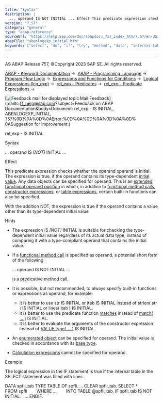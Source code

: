 ```yaml
---
title: "Syntax"
description: |
  ... operand IS NOT INITIAL ... Effect This predicate expression checks whether the operand operand is initial. The expression is true, if the operand contains its type-dependent initial value(https://help.sap.com/doc/abapdocu_757_index_htm/7.57/en-US/abeninitial_value_glosry.htm 'Glossary
version: "7.57"
category: "general"
type: "abap-reference"
sourceUrl: "https://help.sap.com/doc/abapdocu_757_index_htm/7.57/en-US/abenlogexp_initial.htm"
abapFile: "abenlogexp_initial.htm"
keywords: ["select", "do", "if", "try", "method", "data", "internal-table", "abenlogexp", "initial"]
---
```


* * *

AS ABAP Release 757, ©Copyright 2023 SAP SE. All rights reserved.

[ABAP - Keyword Documentation](https://help.sap.com/doc/abapdocu_757_index_htm/7.57/en-US/abenabap.htm) →  [ABAP - Programming Language](https://help.sap.com/doc/abapdocu_757_index_htm/7.57/en-US/abenabap_reference.htm) →  [Program Flow Logic](https://help.sap.com/doc/abapdocu_757_index_htm/7.57/en-US/abenabap_flow_logic.htm) →  [Expressions and Functions for Conditions](https://help.sap.com/doc/abapdocu_757_index_htm/7.57/en-US/abenlogical_expr_func.htm) →  [Logical Expressions (log\_exp)](https://help.sap.com/doc/abapdocu_757_index_htm/7.57/en-US/abenlogexp.htm) →  [rel\_exp - Predicates](https://help.sap.com/doc/abapdocu_757_index_htm/7.57/en-US/abenpredicate.htm) →  [rel\_exp - Predicate Expressions](https://help.sap.com/doc/abapdocu_757_index_htm/7.57/en-US/abenpredicate_expressions.htm) → 

 [![](Mail.gif?object=Mail.gif&sap-language=EN "Feedback mail for displayed topic") Mail Feedback](mailto:f1_help@sap.com?subject=Feedback on ABAP Documentation&body=Document: rel_exp - IS INITIAL, ABENLOGEXP_INITIAL, 757%0D%0A%0D%0AError:%0D%0A%0D%0A%0D%0A%0D%
0ASuggestion for improvement:)

rel\_exp - IS INITIAL

Syntax

... operand IS *\[*NOT*\]* INITIAL ...

Effect

This predicate expression checks whether the operand operand is initial. The expression is true, if the operand contains its type-dependent [initial value](https://help.sap.com/doc/abapdocu_757_index_htm/7.57/en-US/abeninitial_value_glosry.htm "Glossary Entry"). Any data objects can be specified for operand. This is an [extended functional operand position](https://help.sap.com/doc/abapdocu_757_index_htm/7.57/en-US/abenextended_functional_positions.htm) in which, in addition to [functional method calls](https://help.sap.com/doc/abapdocu_757_index_htm/7.57/en-US/abenfunctional_method_call_glosry.htm "Glossary Entry"), [constructor expressions](https://help.sap.com/doc/abapdocu_757_index_htm/7.57/en-US/abenconstructor_expression_glosry.htm "Glossary Entry"), or [table expressions](https://help.sap.com/doc/abapdocu_757_index_htm/7.57/en-US/abentable_expression_glosry.htm "Glossary Entry"), certain built-in functions can also be specified.

With the addition NOT, the expression is true if the operand contains a value other than its type-dependent initial value

Hints

-   The expression IS *\[*NOT*\]* INITIAL is suitable for checking the type-dependent initial value regardless of its actual data type, instead of comparing it with a type-compliant operand that contains the initial value.
-   If a [functional method call](https://help.sap.com/doc/abapdocu_757_index_htm/7.57/en-US/abenfunctional_method_call_glosry.htm "Glossary Entry") is specified as operand, a potential short form of the following:
    
    ... operand IS NOT INITIAL ...
    
    is a [predicative method call](https://help.sap.com/doc/abapdocu_757_index_htm/7.57/en-US/abenpredicative_method_calls.htm).
    
-   It is possible, but not recommended, to always specify built-in functions or expressions as operand, for example:
    -   It is better to use str IS INITIAL or itab IS INITIAL instead of strlen( str ) IS INITIAL or lines( itab ) IS INITIAL.
    -   It is better to use the predicate function [matches](https://help.sap.com/doc/abapdocu_757_index_htm/7.57/en-US/abenmatches_functions.htm) instead of [match( ... )](https://help.sap.com/doc/abapdocu_757_index_htm/7.57/en-US/abenmatch_functions.htm) IS INITIAL.
    -   It is better to evaluate the arguments of the constructor expression instead of [VALUE type( ... )](https://help.sap.com/doc/abapdocu_757_index_htm/7.57/en-US/abenconstructor_expression_value.htm) IS INITIAL.
-   An [enumerated object](https://help.sap.com/doc/abapdocu_757_index_htm/7.57/en-US/abenenumerated_object_glosry.htm "Glossary Entry") can be specified for operand. The initial value is checked in accordance with its [base type](https://help.sap.com/doc/abapdocu_757_index_htm/7.57/en-US/abenbase_type_glosry.htm "Glossary Entry").
-   [Calculation expressions](https://help.sap.com/doc/abapdocu_757_index_htm/7.57/en-US/abencalculation_expression_glosry.htm "Glossary Entry") cannot be specified for operand.

Example

The logical expression in the IF statement is true if the internal table in the SELECT statement was filled with lines.

DATA spfli\_tab TYPE TABLE OF spfli.
...
CLEAR spfli\_tab.
SELECT \*
       FROM spfli
       WHERE ...
       INTO TABLE @spfli\_tab.
IF spfli\_tab IS NOT INITIAL.
  ...
ENDIF.